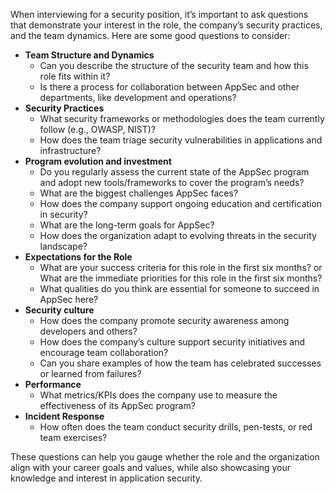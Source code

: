 When interviewing for a security position, it’s important to ask questions that demonstrate your interest in the role, the company’s security practices, and the team dynamics. Here are some good questions to consider:

* **Team Structure and Dynamics**
    * Can you describe the structure of the security team and how this role fits within it?
    * Is there a process for collaboration between AppSec and other departments, like development and operations?
* **Security Practices**
    * What security frameworks or methodologies does the team currently follow (e.g., OWASP, NIST)?
    * How does the team triage security vulnerabilities in applications and infrastructure?
* **Program evolution and investment**
    * Do you regularly assess the current state of the AppSec program and adopt new tools/frameworks to cover the program’s needs?
    * What are the biggest challenges AppSec faces?
    * How does the company support ongoing education and certification in security?
    * What are the long-term goals for AppSec?
    * How does the organization adapt to evolving threats in the security landscape?
* **Expectations for the Role**
    * What are your success criteria for this role in the first six months? or What are the immediate priorities for this role in the first six months?
    * What qualities do you think are essential for someone to succeed in AppSec here?
* **Security culture**
    * How does the company promote security awareness among developers and others?
    * How does the company’s culture support security initiatives and encourage team collaboration?
    * Can you share examples of how the team has celebrated successes or learned from failures?
* **Performance**
    * What metrics/KPIs does the company use to measure the effectiveness of its AppSec program?
* **Incident Response**
    * How often does the team conduct security drills, pen-tests, or red team exercises?

These questions can help you gauge whether the role and the organization align with your career goals and values, while also showcasing your knowledge and interest in application security.

